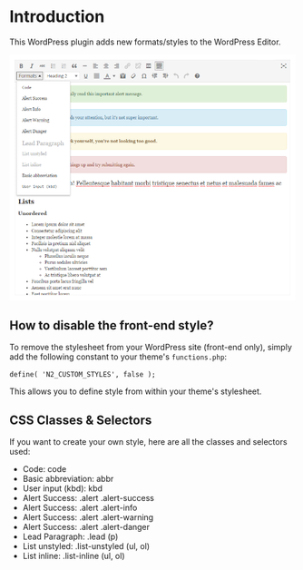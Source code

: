 # Introduction #

This WordPress plugin adds new formats/styles to the WordPress Editor.

![Screenshot of N2Clic Custom](screenshot.png)

## How to disable the front-end style? ##

To remove the stylesheet from your WordPress site (front-end only), simply add the following constant to your  theme's `functions.php`:

    define( 'N2_CUSTOM_STYLES', false );

This allows you to define style from within your theme's stylesheet.

## CSS Classes & Selectors ##

If you want to create your own style, here are all the classes and selectors used:

* Code: code
* Basic abbreviation: abbr
* User input (kbd): kbd
* Alert Success: .alert .alert-success
* Alert Success: .alert .alert-info
* Alert Success: .alert .alert-warning
* Alert Success: .alert .alert-danger
* Lead Paragraph: .lead (p)
* List unstyled: .list-unstyled (ul, ol)
* List inline: .list-inline (ul, ol)